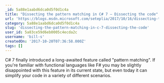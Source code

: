 ```yaml
---
_id: 5a88e1aabd6dca0d5f0d1c4a
title: "Dissecting the pattern matching in C# 7 – Dissecting the code"
url: 'https://blogs.msdn.microsoft.com/seteplia/2017/10/16/dissecting-the-pattern-matching-in-c-7/'
category: 5a88e1aabd6dca0d5f0d1c4a
slug: 'dissecting-the-pattern-matching-in-c-7-dissecting-the-code'
user_id: 5a83ce59d6eb0005c4ecda2c
username: 'bill-s'
createdOn: '2017-10-20T07:36:58.000Z'
tags: []
---
```


C# 7 finally introduced a long-awaited feature called "pattern matching". If you're familiar with functional languages like F# you may be slightly disappointed with this feature in its current state, but even today it can simplify your code in a variety of different scenarios.
